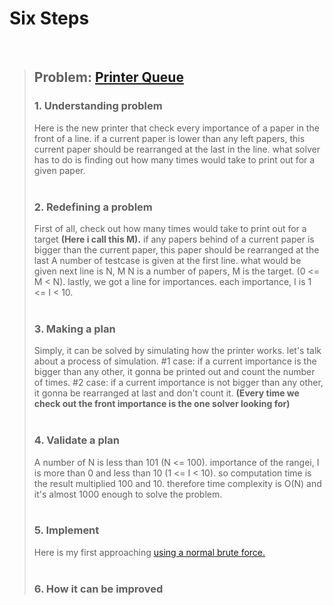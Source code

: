 # Six Steps
<br />

> ## Problem: [Printer Queue ](https://www.acmicpc.net/problem/1966)
>
> ### 1. Understanding problem
>  Here is the new printer that check every importance of a paper in the front of a line.
>  if a current paper is lower than any left papers, this current paper should be rearranged 
>  at the last in the line. what solver has to do is finding out how many times would take 
>  to print out for a given paper.
> <br /> 
> <br />
> ### 2. Redefining a problem
>  First of all, check out how many times would take to print out for a target **(Here i call this M).**
>  if any papers behind of a current paper is bigger than the current paper, this paper should be rearranged at the last
>    A number of testcase is given at the first line. what would be given next line is N, M
>  N is a number of papers, M is the target. (0 <= M < N). lastly, we got a line for importances.
>  each importance, I is 1 <= I < 10.
> <br />
> <br />
> ### 3. Making a plan
>  Simply, it can be solved by simulating how the printer works. let's talk about a process of simulation.
  #1 case: if a current importance is the bigger than any other, it gonna be printed out and count the number of times.
  #2 case: if a current importance is not bigger than any other, it gonna be rearranged at last and don't count it.
  **(Every time we check out the front importance is the one solver looking for)**
> <br />
> <br />
> ### 4. Validate a plan
>  A number of N is less than 101 (N <= 100). importance of the rangei, I is more than 0 and less than 10 (1 <= I < 10).
  so computation time is the result multiplied 100 and 10. therefore time complexity is O(N) and it's almost 1000 enough to solve
  the problem.
> <br /> 
> <br />
> ### 5. Implement
>  Here is my first approaching [using a normal brute force.](https://github.com/DevStevenLee/Algorithm/blob/master/Brute_Force/PrinterQueue_1966/PrinterQueue_1966.java)
> <br /> 
> <br />
> ### 6. How it can be improved
>
>
>


